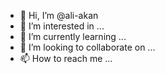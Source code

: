 - 👋 Hi, I’m @ali-akan
- 👀 I’m interested in ...
- 🌱 I’m currently learning ...
- 💞️ I’m looking to collaborate on ...
- 📫 How to reach me ...

<!---
ali-akan/ali-akan is a ✨ special ✨ repository because its `README.md` (this file) appears on your GitHub profile.
You can click the Preview link to take a look at your changes.
--->
